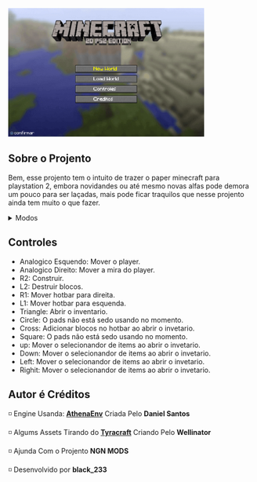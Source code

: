 <img src="README%20Assets/Main%20Menu.png" alt="Minecraft 2D main menu" x="0" y="0" width="400"/>

## Sobre o Projento
Bem, esse projento tem o intuito de trazer o paper minecraft para playstation 2, embora novidandes ou até mesmo novas alfas pode demora um pouco para ser laçadas, mais pode ficar traquilos que nesse projento ainda tem muito o que fazer.

<details>
<summary>Modos</summary>
  
  + Criataivo: Está complento.
  + Sobrevivência: Em teste.
</details>

## Controles
+ Analogico Esquendo: Mover o player.
+ Analogico Direito: Mover a mira do player.
+ R2: Construir.
+ L2: Destruir blocos.
+ R1: Mover hotbar para direita.
+ L1: Mover hotbar para esquenda.
+ Triangle: Abrir o inventario.
+ Circle: O pads não está sedo usando no momento.
+ Cross: Adicionar blocos no hotbar ao abrir o invetario.
+ Square: O pads não está sedo usando no momento.
+ up: Mover o selecionandor de items ao abrir o invetario.
+ Down: Mover o selecionandor de items ao abrir o invetario.
+ Left: Mover o selecionandor de items ao abrir o invetario.
+ Righit: Mover o selecionandor de items ao abrir o invetario.



## Autor é Créditos
◽ Engine Usanda: [**AthenaEnv**](https://github.com/DanielSant0s/AthenaEnv) Criada Pelo **Daniel Santos**

◽ Algums Assets Tirando do [**Tyracraft**](https://wellinator.github.io/tyracraft/) Criando Pelo **Wellinator**

◽ Ajunda Com o Projento **NGN MODS**

◽ Desenvolvido por **black_233**

